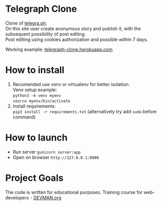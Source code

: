 # Telegraph Clone

Clone of [telegra.ph](http://telegra.ph/).\
On this site user create anonymous story and publish it, with the subsequent possibility of post editing.\
Post editing using cookies authorization and possible within 7 days.

Working example: [telegraph-clone.herokuapp.com](https://telegraph-clone.herokuapp.com/)

# How to install
1. Recomended use venv or virtualenv for better isolation.\
   Venv setup example: \
   `python3 -m venv myenv`\
   `source myenv/bin/activate`
2. Install requirements: \
   `pip3 install -r requirements.txt` (alternatively try add `sudo` before command)

# How to launch
   - Run server `gunicorn server:app`
   - Open on browser `http://127.0.0.1:8000`

# Project Goals

The code is written for educational purposes. Training course for web-developers - [DEVMAN.org](https://devman.org)
